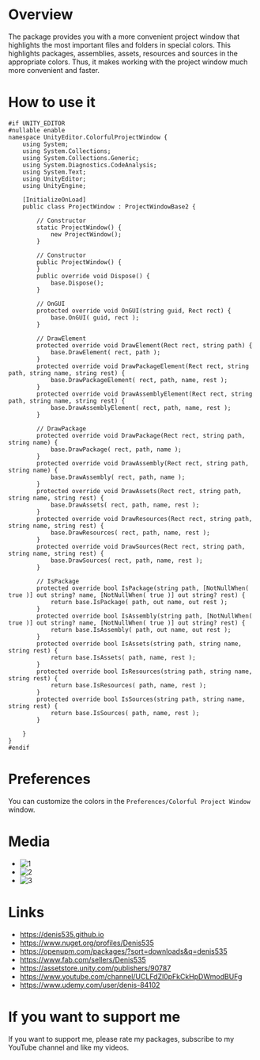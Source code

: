 # Overview
The package provides you with a more convenient project window that highlights the most important files and folders in special colors.
This highlights packages, assemblies, assets, resources and sources in the appropriate colors.
Thus, it makes working with the project window much more convenient and faster.

# How to use it
```
#if UNITY_EDITOR
#nullable enable
namespace UnityEditor.ColorfulProjectWindow {
    using System;
    using System.Collections;
    using System.Collections.Generic;
    using System.Diagnostics.CodeAnalysis;
    using System.Text;
    using UnityEditor;
    using UnityEngine;

    [InitializeOnLoad]
    public class ProjectWindow : ProjectWindowBase2 {

        // Constructor
        static ProjectWindow() {
            new ProjectWindow();
        }

        // Constructor
        public ProjectWindow() {
        }
        public override void Dispose() {
            base.Dispose();
        }

        // OnGUI
        protected override void OnGUI(string guid, Rect rect) {
            base.OnGUI( guid, rect );
        }

        // DrawElement
        protected override void DrawElement(Rect rect, string path) {
            base.DrawElement( rect, path );
        }
        protected override void DrawPackageElement(Rect rect, string path, string name, string rest) {
            base.DrawPackageElement( rect, path, name, rest );
        }
        protected override void DrawAssemblyElement(Rect rect, string path, string name, string rest) {
            base.DrawAssemblyElement( rect, path, name, rest );
        }

        // DrawPackage
        protected override void DrawPackage(Rect rect, string path, string name) {
            base.DrawPackage( rect, path, name );
        }
        protected override void DrawAssembly(Rect rect, string path, string name) {
            base.DrawAssembly( rect, path, name );
        }
        protected override void DrawAssets(Rect rect, string path, string name, string rest) {
            base.DrawAssets( rect, path, name, rest );
        }
        protected override void DrawResources(Rect rect, string path, string name, string rest) {
            base.DrawResources( rect, path, name, rest );
        }
        protected override void DrawSources(Rect rect, string path, string name, string rest) {
            base.DrawSources( rect, path, name, rest );
        }

        // IsPackage
        protected override bool IsPackage(string path, [NotNullWhen( true )] out string? name, [NotNullWhen( true )] out string? rest) {
            return base.IsPackage( path, out name, out rest );
        }
        protected override bool IsAssembly(string path, [NotNullWhen( true )] out string? name, [NotNullWhen( true )] out string? rest) {
            return base.IsAssembly( path, out name, out rest );
        }
        protected override bool IsAssets(string path, string name, string rest) {
            return base.IsAssets( path, name, rest );
        }
        protected override bool IsResources(string path, string name, string rest) {
            return base.IsResources( path, name, rest );
        }
        protected override bool IsSources(string path, string name, string rest) {
            return base.IsSources( path, name, rest );
        }

    }
}
#endif
```

# Preferences
You can customize the colors in the ```Preferences/Colorful Project Window``` window.

# Media
- ![1](https://github.com/Denis535/CleanArchitectureGameFramework/assets/7755015/e825a503-0649-474d-8f4e-2f770dc1fb5a)
- ![2](https://github.com/Denis535/CleanArchitectureGameFramework/assets/7755015/74f55fd5-39f9-4b1b-a662-71d52e02cae0)
- ![3](https://github.com/Denis535/CleanArchitectureGameFramework/assets/7755015/e3a77f0e-1c00-4382-b9df-bd3313dfc305)

# Links
- https://denis535.github.io
- https://www.nuget.org/profiles/Denis535
- https://openupm.com/packages/?sort=downloads&q=denis535
- https://www.fab.com/sellers/Denis535
- https://assetstore.unity.com/publishers/90787
- https://www.youtube.com/channel/UCLFdZl0pFkCkHpDWmodBUFg
- https://www.udemy.com/user/denis-84102

# If you want to support me
If you want to support me, please rate my packages, subscribe to my YouTube channel and like my videos.
